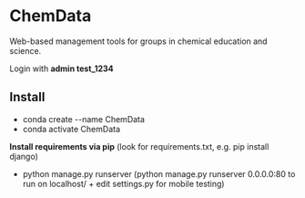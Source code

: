 # ChemData
Web-based management tools for groups in chemical education and science.

Login with **admin test_1234**

Install
-
- conda create --name ChemData
- conda activate ChemData

**Install requirements via pip**
(look for requirements.txt, e.g. pip install django)

- python manage.py runserver
(python manage.py runserver 0.0.0.0:80 to run on localhost/ + edit settings.py for mobile testing)
